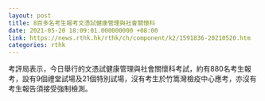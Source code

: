 ```yaml
---
layout: post
title: 8百多名考生報考文憑試健康管理與社會關懷科
date: 2021-05-20 18:09:01.000000000 +08:00
link: https://news.rthk.hk/rthk/ch/component/k2/1591836-20210520.htm
categories: rthk
---
```


考評局表示，今日舉行的文憑試健康管理與社會關懷科考試，約有880名考生報考，設有9個禮堂試場及21個特別試場，沒有考生於竹篙灣檢疫中心應考，亦沒有考生報告須接受強制檢測。
